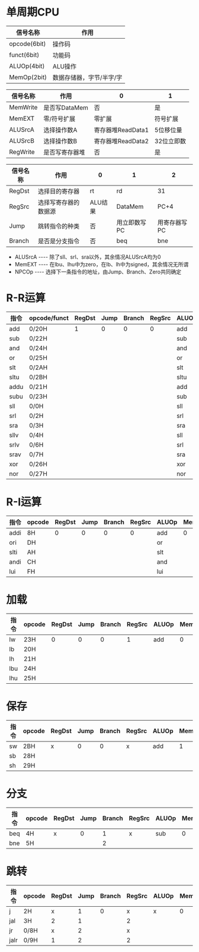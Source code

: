 # 单周期CPU
| 信号名称     | 作用                     |
| ------------ | ------------------------ |
| opcode(6bit) | 操作码                   |
| funct(6bit)  | 功能码                   |
| ALUOp(4bit)  | ALU操作                  |
| MemOp(2bit)  | 数据存储器，字节/半字/字 |

| 信号名称 | 作用           | 0                 | 1          |
| -------- | -------------- | ----------------- | ---------- |
| MemWrite | 是否写DataMem  | 否                | 是         |
| MemEXT   | 零/符号扩展    | 零扩展            | 符号扩展   |
| ALUSrcA  | 选择操作数A    | 寄存器堆ReadData1 | 5位移位量  |
| ALUSrcB  | 选择操作数B    | 寄存器堆ReadData2 | 32位立即数 |
| RegWrite | 是否写寄存器堆 | 否                | 是         |

| 信号名称 | 作用                 | 0       | 1            | 2            |
| -------- | -------------------- | ------- | ------------ | ------------ |
| RegDst   | 选择目的寄存器       | rt      | rd           | 31           |
| RegSrc   | 选择写寄存器的数据源 | ALU结果 | DataMem      | PC+4         |
| Jump     | 跳转指令的种类       | 否      | 用立即数写PC | 用寄存器写PC |
| Branch   | 是否是分支指令       | 否      | beq          | bne          |

- ALUSrcA ---- 除了sll、srl、sra以外，其余情况ALUSrcA均为0
- MemEXT ---- 在lbu、lhu中为zero，在lb、lh中为signed，其余情况无所谓
- NPCOp ---- 选择下一条指令的地址，由Jump、Branch、Zero共同确定

# R-R运算
| 指令 | opcode/funct | RegDst | Jump | Branch | RegSrc | ALUOp | MemWrite | ALUSrcA/B | RegWrite |
| ---- | ------------ | ------ | ---- | ------ | ------ | ----- | -------- | --------- | -------- |
| add  | 0/20H        | 1      | 0    | 0      | 0      | add   | 0        | 0/0       | 1        |
| sub  | 0/22H        |        |      |        |        | sub   |          |           |          |
| and  | 0/24H        |        |      |        |        | and   |          |           |          |
| or   | 0/25H        |        |      |        |        | or    |          |           |          |
| slt  | 0/2AH        |        |      |        |        | slt   |          |           |          |
| sltu | 0/2BH        |        |      |        |        | sltu  |          |           |          |
| addu | 0/21H        |        |      |        |        | add   |          |           |          |
| subu | 0/23H        |        |      |        |        | sub   |          |           |          |
| sll  | 0/0H         |        |      |        |        | sll   |          | 1/0       |          |
| srl  | 0/2H         |        |      |        |        | srl   |          | 1/0       |          |
| sra  | 0/3H         |        |      |        |        | sra   |          | 1/0       |          |
| sllv | 0/4H         |        |      |        |        | sll   |          | 0/0       |          |
| srlv | 0/6H         |        |      |        |        | srl   |          | 0/0       |          |
| srav | 0/7H         |        |      |        |        | sra   |          | 0/0       |          |
| xor  | 0/26H        |        |      |        |        | xor   |          |           |          |
| nor  | 0/27H        |        |      |        |        | nor   |          |           |          |

# R-I运算
| 指令 | opcode | RegDst | Jump | Branch | RegSrc | ALUOp | MemWrite | ALUSrcB | RegWrite |
| ---- | ------ | ------ | ---- | ------ | ------ | ----- | -------- | ------- | -------- |
| addi | 8H     | 0      | 0    | 0      | 0      | add   | 0        | 1       | 1        |
| ori  | DH     |        |      |        |        | or    |          |         |          |
| slti | AH     |        |      |        |        | slt   |          |         |          |
| andi | CH     |        |      |        |        | and   |          |         |          |
| lui  | FH     |        |      |        |        | lui   |          |         |          |

# 加载
| 指令 | opcode | RegDst | Jump | Branch | RegSrc | ALUOp | MemWrite | MemOp | MemEXT | ALUSrcB | RegWrite |
| ---- | ------ | ------ | ---- | ------ | ------ | ----- | -------- | ----- | ------ | ------- | -------- |
| lw   | 23H    | 0      | 0    | 0      | 1      | add   | 0        | word  | x      | 1       | 1        |
| lb   | 20H    |        |      |        |        |       |          | byte  | signed |         |          |
| lh   | 21H    |        |      |        |        |       |          | half  | signed |         |          |
| lbu  | 24H    |        |      |        |        |       |          | byte  | zero   |         |          |
| lhu  | 25H    |        |      |        |        |       |          | half  | zero   |         |          |

# 保存
| 指令 | opcode | RegDst | Jump | Branch | RegSrc | ALUOp | MemWrite | MemOp | MemEXT | ALUSrcB | RegWrite |
| ---- | ------ | ------ | ---- | ------ | ------ | ----- | -------- | ----- | ------ | ------- | -------- |
| sw   | 2BH    | x      | 0    | 0      | x      | add   | 1        | word  | x      | 1       | 0        |
| sb   | 28H    |        |      |        |        |       |          | byte  |        |         |          |
| sh   | 29H    |        |      |        |        |       |          | half  |        |         |          |

# 分支
| 指令 | opcode | RegDst | Jump | Branch | RegSrc | ALUOp | MemWrite | ALUSrcB | RegWrite |
| ---- | ------ | ------ | ---- | ------ | ------ | ----- | -------- | ------- | -------- |
| beq  | 4H     | x      | 0    | 1      | x      | sub   | 0        | 0       | 0        |
| bne  | 5H     |        |      | 2      |        |       |          |         |          |

# 跳转
| 指令 | opcode | RegDst | Jump | Branch | RegSrc | ALUOp | MemWrite | ALUSrcB | RegWrite |
| ---- | ------ | ------ | ---- | ------ | ------ | ----- | -------- | ------- | -------- |
| j    | 2H     | x      | 1    | 0      | x      | x     | 0        | x       | 0        |
| jal  | 3H     | 2      | 1    |        | 2      |       |          |         | 1        |
| jr   | 0/8H   | x      | 2    |        | x      |       |          |         | 0        |
| jalr | 0/9H   | 1      | 2    |        | 2      |       |          |         | 1        |